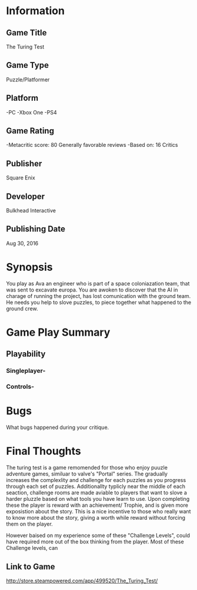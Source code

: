 # Information
## Game Title
The Turing Test
## Game Type
Puzzle/Platformer
## Platform
-PC
-Xbox One 
-PS4
## Game Rating
-Metacritic score: 80 
Generally favorable reviews 
-Based on: 16 Critics 
## Publisher
Square Enix	
## Developer
Bulkhead Interactive 
## Publishing Date
Aug 30, 2016
# Synopsis
You play as Ava an engineer who is part of a space coloniazation team, that was sent to excavate europa. You are awoken to discover that the AI in charage of running the project, has lost comunication with the ground team. He needs you help to slove puzzles, to piece together what happened to the ground crew. 

# Game Play Summary
## Playability

### Singleplayer-

### Controls- 

# Bugs
What bugs happened during your critique.
# Final Thoughts
The turing test is a game remomended for those who enjoy puuzle adventure games, similuar to valve's "Portal" series. The gradually increases the complexlity and challenge for each puzzles as you progress through each set of puzzles. Additionallty typlicly near the middle of each seaction, challenge rooms are made aviable to players that want to slove a harder pluzzle based on what tools you have learn to use. Upon completing these the player is reward with an achievement/ Trophie, and is given more exposistion about the story. This is a nice incentive to those who really want to know more about the story, giving a worth while reward without forcing them on the player. 

However baised on my experience some of these "Challenge Levels", could have required more out of the box thinking from the player. Most of these Challenge levels, can  




## Link to Game
http://store.steampowered.com/app/499520/The_Turing_Test/
